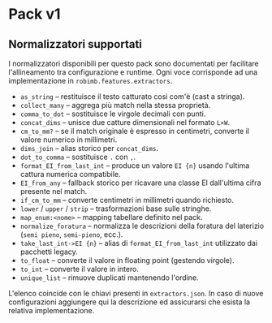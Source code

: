 # Pack v1

## Normalizzatori supportati

I normalizzatori disponibili per questo pack sono documentati per facilitare
l'allineamento tra configurazione e runtime. Ogni voce corrisponde ad una
implementazione in `robimb.features.extractors`.

- `as_string` – restituisce il testo catturato così com'è (cast a stringa).
- `collect_many` – aggrega più match nella stessa proprietà.
- `comma_to_dot` – sostituisce le virgole decimali con punti.
- `concat_dims` – unisce due catture dimensionali nel formato `L×W`.
- `cm_to_mm?` – se il match originale è espresso in centimetri, converte il
  valore numerico in millimetri.
- `dims_join` – alias storico per `concat_dims`.
- `dot_to_comma` – sostituisce `.` con `,`.
- `format_EI_from_last_int` – produce un valore `EI {n}` usando l'ultima
  cattura numerica compatibile.
- `EI_from_any` – fallback storico per ricavare una classe EI dall'ultima
  cifra presente nel match.
- `if_cm_to_mm` – converte centimetri in millimetri quando richiesto.
- `lower` / `upper` / `strip` – trasformazioni base sulle stringhe.
- `map_enum:<nome>` – mapping tabellare definito nel pack.
- `normalize_foratura` – normalizza le descrizioni della foratura del laterizio
  (`semi pieno`, `semi-pieno`, ecc.).
- `take_last_int->EI {n}` – alias di `format_EI_from_last_int` utilizzato dai
  pacchetti legacy.
- `to_float` – converte il valore in floating point (gestendo virgole).
- `to_int` – converte il valore in intero.
- `unique_list` – rimuove duplicati mantenendo l'ordine.

L'elenco coincide con le chiavi presenti in `extractors.json`. In caso di nuove
configurazioni aggiungere qui la descrizione ed assicurarsi che esista la
relativa implementazione.
